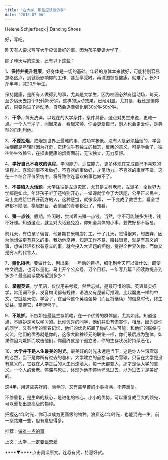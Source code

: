 ```yaml
---
title: "在大学，那些应该做的事"
date: "2018-07-06"
---
```


Helene Schjerfbeck | Dancing Shoes

好，写吧。

昨天有人要求写写大学应该做好的事，因为孩子要读大学了。

除了昨天写的恋爱，还有以下这些：

1、**保持并提升健康**。好身体是一切的基础。年轻的身体本来就好，可能特别容易忽略这点，到健康影响你的工作、甚至享受时，再试图恢复健康，就难了。长20斤半年，减20斤半生。

保持健康，是所有人做得到的事，尤其是大学生，因为校园必然有运动场，每天，至少隔天去跑个3分钟5分钟，这样的运动效果，已经明显。尤其是，我还是骗你的，只要你进了运动场，自然会逐渐强化到30分钟50分钟。

2、**干净**。每天洗澡，以现在的大学条件，条件具备。这点对男生来说，更难一点。一个人干净了，闻起来香，看起来帅，你会更爱自己，别人也会更爱你，是典型的自利利他。

3、**不要抽烟**。戒烟是世界上最难的事，成功率极低。没有人是必须抽烟的，学会抽烟都是年轻时因为好奇，它还似乎有独立的标志，反叛的意义。可是学会了，往往终生依赖它，在损害健康的烟瘾面前，无法独立，无力反叛。

4、**学好自己不喜欢的课程**。学习能力、适应能力，更多体现在完成自己不喜欢的课程上。喜欢的事不难做好，不喜欢的事做好，才见功力。不喜欢的事就不做，这在一个综合评价系统中，将导致你连喜欢的事也做不了。

5、**不要陷入大话题**。大学往往是左派灾区，尤其是文科老师，左派多，全世界大学都是如此。年轻孩子听了还特别开心，一堂课就学会了大话题，公平正义民主，马上变成给世界开药方的人，这种感觉，就像吸毒， 一下变成了救世主，看全世界都不顺眼，横眉怒目，表情里的青春都没了，难看。

6、**赚一点钱**。假期，空闲时，尝试着去赚一点钱。当然，你不可能赚多少钱，钱不好赚。知道这点，就会对大话题免疫，你知道具体的小事，要做好都不容易。

前几天，有位孩子留言，他暑期在米粉店打工，干了几天，觉得很累，想放弃，因为他想做更有意义的事。我劝他坚持，知道工作不易、赚钱很累，就是有意义的事，想做轻轻松松有意义的事，就会投入大话题的怀抱，觉得全世界欠你，而你又是穷人的代言人。

7、**量化指标**。要做什么，列出来，一年后的目标，细化到今天可以做什么。即使中文很虚，也可以量化，马上开个公众号，订个目标，一年写几篇？阅读数提升到多少？最高阅读数希望到多少？

8、**掌握英语**。学英语，仅仅用来考级，然后忘掉，是最可惜的事。英语其实好学，常用词不多，发音构词都有规律，语法又有逻辑可推理，比起魔鬼一样的中文，它就是天使，学会了，在当今这个英语强势（而且将继续）的信息时代，终生受益。掌握它，4年足够了。

9、**不嫉妒**。不嫉妒是最佳生存策略，在一个优秀的群体里，尤其如此。知道这点，不嫉妒是可以学习的。比你优秀的同学，他们并没有伤害你，相反，因为是你的同学，又有4年的青春记忆，他们的优秀拓展了你的人生可能，和他们的联络与交流，他们的优秀就是你的，这像大脑神经元的联络一样，你们最后成为整体。如果你因为嫉妒而攻击他们，你最终就是个孤立者，你的生存状况将持续恶化。

10、**大学并不是人生最美的时光**。最美好的时光永远是当下，这是你人生滚雪球的必然，当下是你所有过去的总和。大学建立的品格与能力雪球，只留在大学是没有意义的，它要在大学之后的人生迅速滚大，每一天都变大，那才是读大学的意义。一个人的衰老、停滞与死亡，体现为他不停地怀念过去，以为过去才是美好的。

这4年，用这些美好的、简单的、又有些辛苦的小事填满，不停重复。

不停重复，是生命的核心，是进化的核心，小小的优势，可以重复成巨大的领先，可以重复出更高级的物种。

把握这4年时光，你可以成为更高级的物种。浪费这4年时光，也能混完一生。前一条路难一些，但有意思得多。

推荐：[做难一点的事](http://mp.weixin.qq.com/s?__biz=MjM5NDU0Mjk2MQ==&mid=2651623303&idx=1&sn=ac7c8ccb9e0d17492e0b4edd2ccd310c&chksm=bd7e0b998a09828f7f16ede40fd0f61bf61f4a8221fcc4703c187eff5710dbd0808bbf220d82&scene=21#wechat_redirect)

上文：[大学，一定要谈恋爱](http://mp.weixin.qq.com/s?__biz=MjM5NDU0Mjk2MQ==&mid=2651628949&idx=1&sn=9dcced7daa68107d0d1c853c0ce1d9ce&chksm=bd7e218b8a09a89d7d8009e105da85f473a00e52f4d47b53ef13bc1ca46469758a430eec3b2d&scene=21#wechat_redirect)

****▼****点击阅读原文。连叔有货，特惠好货。
